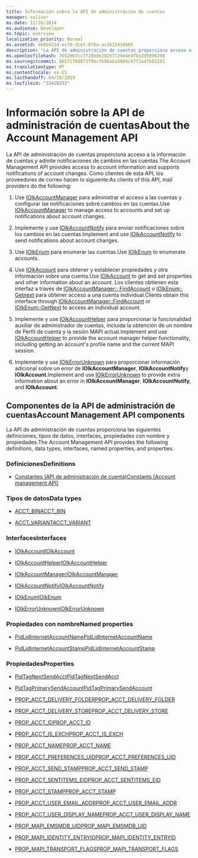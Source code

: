 ```yaml
---
title: Información sobre la API de administración de cuentas
manager: soliver
ms.date: 11/16/2014
ms.audience: Developer
ms.topic: overview
localization_priority: Normal
ms.assetid: eb6b921d-ecf8-3ce5-87ba-ac1632416b05
description: 'La API de administración de cuentas proporciona acceso a la información de cuentas y admite notificaciones de cambios en las cuentas. Como clientes de esta API, los proveedores de correo hacen lo siguiente:'
ms.openlocfilehash: 76520b7cc7f28ede28257729e4e4fbe2d5096290
ms.sourcegitcommit: 8657170d071f9bcf680aba50b9c07f2a4fb82283
ms.translationtype: MT
ms.contentlocale: es-ES
ms.lasthandoff: 04/28/2019
ms.locfileid: "33426252"
---
```

# <a name="about-the-account-management-api"></a><span data-ttu-id="c0b8f-104">Información sobre la API de administración de cuentas</span><span class="sxs-lookup"><span data-stu-id="c0b8f-104">About the Account Management API</span></span>

<span data-ttu-id="c0b8f-105">La API de administración de cuentas proporciona acceso a la información de cuentas y admite notificaciones de cambios en las cuentas.</span><span class="sxs-lookup"><span data-stu-id="c0b8f-105">The Account Management API provides access to account information and supports notifications of account changes.</span></span> <span data-ttu-id="c0b8f-106">Como clientes de esta API, los proveedores de correo hacen lo siguiente:</span><span class="sxs-lookup"><span data-stu-id="c0b8f-106">As clients of this API, mail providers do the following:</span></span>
  
1. <span data-ttu-id="c0b8f-107">Use [IOlkAccountManager](iolkaccountmanager.md) para administrar el acceso a las cuentas y configurar las notificaciones sobre cambios en las cuentas.</span><span class="sxs-lookup"><span data-stu-id="c0b8f-107">Use [IOlkAccountManager](iolkaccountmanager.md) to manage access to accounts and set up notifications about account changes.</span></span> 
    
2. <span data-ttu-id="c0b8f-108">Implemente y use [IOlkAccountNotify](iolkaccountnotify.md) para enviar notificaciones sobre los cambios en las cuentas.</span><span class="sxs-lookup"><span data-stu-id="c0b8f-108">Implement and use [IOlkAccountNotify](iolkaccountnotify.md) to send notifications about account changes.</span></span> 
    
3. <span data-ttu-id="c0b8f-109">Use [IOlkEnum](iolkenum.md) para enumerar las cuentas.</span><span class="sxs-lookup"><span data-stu-id="c0b8f-109">Use [IOlkEnum](iolkenum.md) to enumerate accounts.</span></span> 
    
4. <span data-ttu-id="c0b8f-110">Use [IOlkAccount](iolkaccount.md) para obtener y establecer propiedades y otra información sobre una cuenta.</span><span class="sxs-lookup"><span data-stu-id="c0b8f-110">Use [IOlkAccount](iolkaccount.md) to get and set properties and other information about an account.</span></span> <span data-ttu-id="c0b8f-111">Los clientes obtienen esta interfaz a través de [IOlkAccountManager:: FindAccount](iolkaccountmanager-findaccount.md) o [IOlkEnum:: Getnext](iolkenum-getnext.md) para obtener acceso a una cuenta individual.</span><span class="sxs-lookup"><span data-stu-id="c0b8f-111">Clients obtain this interface through [IOlkAccountManager::FindAccount](iolkaccountmanager-findaccount.md) or [IOlkEnum::GetNext](iolkenum-getnext.md) to access an individual account.</span></span> 
    
5. <span data-ttu-id="c0b8f-112">Implemente y use [IOlkAccountHelper](iolkaccounthelper.md) para proporcionar la funcionalidad auxiliar de administrador de cuentas, incluida la obtención de un nombre de Perfil de cuenta y la sesión MAPI actual.</span><span class="sxs-lookup"><span data-stu-id="c0b8f-112">Implement and use [IOlkAccountHelper](iolkaccounthelper.md) to provide the account manager helper functionality, including getting an account's profile name and the current MAPI session.</span></span> 
    
6. <span data-ttu-id="c0b8f-113">Implemente y use [IOlkErrorUnknown](iolkerrorunknown.md) para proporcionar información adicional sobre un error de **IOlkAccountManager**, **IOlkAccountNotify**y **IOlkAccount**.</span><span class="sxs-lookup"><span data-stu-id="c0b8f-113">Implement and use [IOlkErrorUnknown](iolkerrorunknown.md) to provide extra information about an error in **IOlkAccountManager**, **IOlkAccountNotify**, and **IOlkAccount**.</span></span> 

##  <a name="account-management-api-components"></a><span data-ttu-id="c0b8f-114">Componentes de la API de administración de cuentas</span><span class="sxs-lookup"><span data-stu-id="c0b8f-114">Account Management API components</span></span>

<span data-ttu-id="c0b8f-115">La API de administración de cuentas proporciona las siguientes definiciones, tipos de datos, interfaces, propiedades con nombre y propiedades.</span><span class="sxs-lookup"><span data-stu-id="c0b8f-115">The Account Management API provides the following definitions, data types, interfaces, named properties, and properties.</span></span>
  
### <a name="definitions"></a><span data-ttu-id="c0b8f-116">Definiciones</span><span class="sxs-lookup"><span data-stu-id="c0b8f-116">Definitions</span></span>
  
- [<span data-ttu-id="c0b8f-117">Constantes (API de administración de cuenta)</span><span class="sxs-lookup"><span data-stu-id="c0b8f-117">Constants (Account management API)</span></span>](constants-account-management-api.md)
    
### <a name="data-types"></a><span data-ttu-id="c0b8f-118">Tipos de datos</span><span class="sxs-lookup"><span data-stu-id="c0b8f-118">Data types</span></span>
  
- [<span data-ttu-id="c0b8f-119">ACCT_BIN</span><span class="sxs-lookup"><span data-stu-id="c0b8f-119">ACCT_BIN</span></span>](acct_bin.md)
    
- [<span data-ttu-id="c0b8f-120">ACCT_VARIANT</span><span class="sxs-lookup"><span data-stu-id="c0b8f-120">ACCT_VARIANT</span></span>](acct_variant.md)
    
### <a name="interfaces"></a><span data-ttu-id="c0b8f-121">Interfaces</span><span class="sxs-lookup"><span data-stu-id="c0b8f-121">Interfaces</span></span>
  
- [<span data-ttu-id="c0b8f-122">IOlkAccount</span><span class="sxs-lookup"><span data-stu-id="c0b8f-122">IOlkAccount</span></span>](iolkaccount.md)
    
- [<span data-ttu-id="c0b8f-123">IOlkAccountHelper</span><span class="sxs-lookup"><span data-stu-id="c0b8f-123">IOlkAccountHelper</span></span>](iolkaccounthelper.md)
    
- [<span data-ttu-id="c0b8f-124">IOlkAccountManager</span><span class="sxs-lookup"><span data-stu-id="c0b8f-124">IOlkAccountManager</span></span>](iolkaccountmanager.md)
    
- [<span data-ttu-id="c0b8f-125">IOlkAccountNotify</span><span class="sxs-lookup"><span data-stu-id="c0b8f-125">IOlkAccountNotify</span></span>](iolkaccountnotify.md)
    
- [<span data-ttu-id="c0b8f-126">IOlkEnum</span><span class="sxs-lookup"><span data-stu-id="c0b8f-126">IOlkEnum</span></span>](iolkenum.md)
    
- [<span data-ttu-id="c0b8f-127">IOlkErrorUnknown</span><span class="sxs-lookup"><span data-stu-id="c0b8f-127">IOlkErrorUnknown</span></span>](iolkerrorunknown.md)
    
### <a name="named-properties"></a><span data-ttu-id="c0b8f-128">Propiedades con nombre</span><span class="sxs-lookup"><span data-stu-id="c0b8f-128">Named properties</span></span>
  
- [<span data-ttu-id="c0b8f-129">PidLidInternetAccountName</span><span class="sxs-lookup"><span data-stu-id="c0b8f-129">PidLidInternetAccountName</span></span>](pidlidinternetaccountname.md)
    
- [<span data-ttu-id="c0b8f-130">PidLidInternetAccountStamp</span><span class="sxs-lookup"><span data-stu-id="c0b8f-130">PidLidInternetAccountStamp</span></span>](pidlidinternetaccountstamp.md)
    
### <a name="properties"></a><span data-ttu-id="c0b8f-131">Propiedades</span><span class="sxs-lookup"><span data-stu-id="c0b8f-131">Properties</span></span>
  
- [<span data-ttu-id="c0b8f-132">PidTagNextSendAcct</span><span class="sxs-lookup"><span data-stu-id="c0b8f-132">PidTagNextSendAcct</span></span>](pidtagnextsendacct.md)
    
- [<span data-ttu-id="c0b8f-133">PidTagPrimarySendAccount</span><span class="sxs-lookup"><span data-stu-id="c0b8f-133">PidTagPrimarySendAccount</span></span>](pidtagprimarysendaccount.md)
    
- [<span data-ttu-id="c0b8f-134">PROP_ACCT_DELIVERY_FOLDER</span><span class="sxs-lookup"><span data-stu-id="c0b8f-134">PROP_ACCT_DELIVERY_FOLDER</span></span>](prop_acct_delivery_folder.md)
    
- [<span data-ttu-id="c0b8f-135">PROP_ACCT_DELIVERY_STORE</span><span class="sxs-lookup"><span data-stu-id="c0b8f-135">PROP_ACCT_DELIVERY_STORE</span></span>](prop_acct_delivery_store.md)
    
- [<span data-ttu-id="c0b8f-136">PROP_ACCT_ID</span><span class="sxs-lookup"><span data-stu-id="c0b8f-136">PROP_ACCT_ID</span></span>](prop_acct_id.md)
    
- [<span data-ttu-id="c0b8f-137">PROP_ACCT_IS_EXCH</span><span class="sxs-lookup"><span data-stu-id="c0b8f-137">PROP_ACCT_IS_EXCH</span></span>](prop_acct_is_exch.md)
    
- [<span data-ttu-id="c0b8f-138">PROP_ACCT_NAME</span><span class="sxs-lookup"><span data-stu-id="c0b8f-138">PROP_ACCT_NAME</span></span>](prop_acct_name.md)
    
- [<span data-ttu-id="c0b8f-139">PROP_ACCT_PREFERENCES_UID</span><span class="sxs-lookup"><span data-stu-id="c0b8f-139">PROP_ACCT_PREFERENCES_UID</span></span>](prop_acct_preferences_uid.md)
    
- [<span data-ttu-id="c0b8f-140">PROP_ACCT_SEND_STAMP</span><span class="sxs-lookup"><span data-stu-id="c0b8f-140">PROP_ACCT_SEND_STAMP</span></span>](prop_acct_send_stamp.md)
    
- [<span data-ttu-id="c0b8f-141">PROP_ACCT_SENTITEMS_EID</span><span class="sxs-lookup"><span data-stu-id="c0b8f-141">PROP_ACCT_SENTITEMS_EID</span></span>](prop_acct_sentitems_eid.md)
    
- [<span data-ttu-id="c0b8f-142">PROP_ACCT_STAMP</span><span class="sxs-lookup"><span data-stu-id="c0b8f-142">PROP_ACCT_STAMP</span></span>](prop_acct_stamp.md)
    
- [<span data-ttu-id="c0b8f-143">PROP_ACCT_USER_EMAIL_ADDR</span><span class="sxs-lookup"><span data-stu-id="c0b8f-143">PROP_ACCT_USER_EMAIL_ADDR</span></span>](prop_acct_user_email_addr.md)
    
- [<span data-ttu-id="c0b8f-144">PROP_ACCT_USER_DISPLAY_NAME</span><span class="sxs-lookup"><span data-stu-id="c0b8f-144">PROP_ACCT_USER_DISPLAY_NAME</span></span>](prop_acct_user_display_name.md)
    
- [<span data-ttu-id="c0b8f-145">PROP_MAPI_EMSMDB_UID</span><span class="sxs-lookup"><span data-stu-id="c0b8f-145">PROP_MAPI_EMSMDB_UID</span></span>](prop_mapi_emsmdb_uid.md)
    
- [<span data-ttu-id="c0b8f-146">PROP_MAPI_IDENTITY_ENTRYID</span><span class="sxs-lookup"><span data-stu-id="c0b8f-146">PROP_MAPI_IDENTITY_ENTRYID</span></span>](prop_mapi_identity_entryid.md)
    
- [<span data-ttu-id="c0b8f-147">PROP_MAPI_TRANSPORT_FLAGS</span><span class="sxs-lookup"><span data-stu-id="c0b8f-147">PROP_MAPI_TRANSPORT_FLAGS</span></span>](prop_mapi_transport_flags.md)
    

